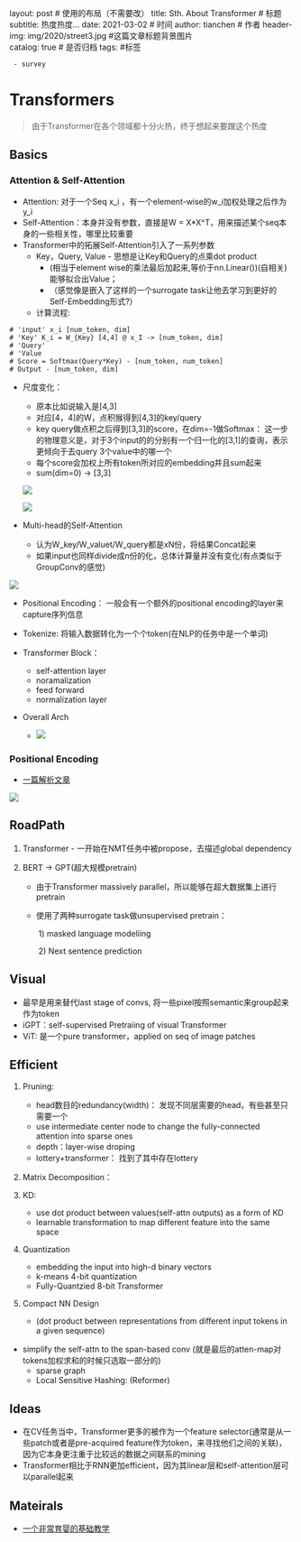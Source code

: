 layout:     post                    # 使用的布局（不需要改）
title:      Sth. About Transformer            # 标题 
subtitle:  热度热度… 
date:       2021-03-02            # 时间
author:     tianchen                      # 作者
header-img:  img/2020/street3.jpg  #这篇文章标题背景图片  
catalog: true                       # 是否归档
tags:                               #标签

     - survey

# Transformers

> 由于Transformer在各个领域都十分火热，终于想起来要蹭这个热度

## Basics

### Attention & Self-Attention

* Attention: 对于一个Seq x_i ，有一个element-wise的w_i加权处理之后作为y_i
* Self-Attention：本身并没有参数，直接是W = X*X^T，用来描述某个seq本身的一些相关性，哪里比较重要
* Transformer中的拓展Self-Attention引入了一系列参数
  * Key，Query, Value - 思想是让Key和Query的点乘dot product
    * (相当于element wise的乘法最后加起来,等价于nn.Linear())(自相关)能够拟合出Value； 
    * （感觉像是嵌入了这样的一个surrogate task让他去学习到更好的Self-Embedding形式?）
  * 计算流程:

```
# 'input' x_i [num_token, dim]
# 'Key' K_i = W_{Key} [4,4] @ x_I -> [num_token, dim]
# 'Query'
# 'Value
# Score = Softmax(Query*Key) - [num_token, num_token]
# Output - [num_token, dim]
```

* 尺度变化：

  * 原本比如说输入是[4,3]
  * 对应[4，4]的W，点积猴得到[4,3]的key/query
  * key query做点积之后得到[3,3]的score，在dim=-1做Softmax： 这一步的物理意义是，对于3个input的的分别有一个归一化的[3,1]的查询，表示更倾向于去query 3个value中的哪一个
  * 每个score会加权上所有token所对应的embedding并且sum起来
  * sum(dim=0) -> [3,3]

  ![](https://github.com/A-suozhang/MyPicBed/raw/master//img/20210302152758.png)

  ![](https://github.com/A-suozhang/MyPicBed/raw/master//img/20210302152913.png)

* Multi-head的Self-Attention
  * 认为W_key/W_valuet/W_query都是xN份，将结果Concat起来
  * 如果input也同样divide成n份的化，总体计算量并没有变化(有点类似于GroupConv的感觉)

![](https://github.com/A-suozhang/MyPicBed/raw/master//img/20210302155258.png)

* Positional Encoding： 一般会有一个额外的positional encoding的layer来capture序列信息

* Tokenize: 将输入数据转化为一个个token(在NLP的任务中是一个单词)

* Transformer Block：
  * self-attention layer
  * noramalization
  * feed forward
  * normalization layer
* Overall Arch
  * ![](https://github.com/A-suozhang/MyPicBed/raw/master//img/20210302154632.png)

### Positional Encoding

- [一篇解析文章](https://mp.weixin.qq.com/s/QlR528MYCioEuYwJIs20Pg)

![](https://github.com/A-suozhang/MyPicBed/raw/master//img/23299697e7c8ee5b5b07d4c2b1323b7.png)

## RoadPath

1. Transformer - 一开始在NMT任务中被propose，去描述global dependency

2. BERT -> GPT(超大规模pretrain)

   * 由于Transformer massively parallel，所以能够在超大数据集上进行pretrain

   * 使用了两种surrogate task做unsupervised pretrain： 

     ​	1) masked language modeliing

     ​	2) Next sentence prediction

## Visual

* 最早是用来替代last stage of convs, 将一些pixel按照semantic来group起来作为token
* iGPT：self-supervised Pretraiing of visual Transformer
* ViT: 是一个pure transformer，applied on seq of image patches

## Efficient

1. Pruning:
   * head数目的redundancy(width)： 发现不同层需要的head，有些甚至只需要一个
   * use intermediate center node to change the fully-connected attention into sparse ones
   * depth：layer-wise droping
   * lottery+transformer： 找到了其中存在lottery
2. Matrix Decomposition：
3. KD:
   * use dot product between values(self-attn outputs) as a form of KD
   * learnable transformation to map different feature into the same space
4. Quantization
   * embedding the input into high-d binary vectors
   * k-means 4-bit quantization
   * Fully-Quantzied 8-bit Transformer

5. Compact NN Design

   * (dot product between representations from different input tokens in a given sequence)
     
* simplify the self-attn to the span-based conv (就是最后的atten-map对tokens加权求和的时候只选取一部分的)
   * sparse graph 
   * Local Sensitive Hashing: (Reformer)

## Ideas 

* 在CV任务当中，Transformer更多的被作为一个feature selector(通常是从一些patch或者是pre-acquired feature作为token，来寻找他们之间的关联)，因为它本身更注重于比较远的数据之间联系的mining
* Transformer相比于RNN更加efficient，因为其linear层和self-attention层可以parallel起来



## Mateirals

- [一个非常育婴的基础教学](https://github.com/BSlience/transformer-all-in-one)


